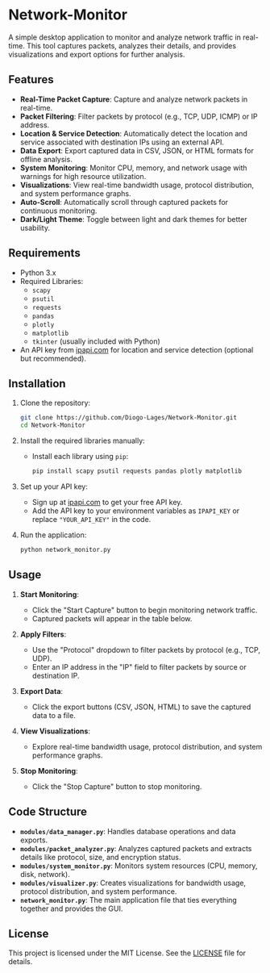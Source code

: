 # Network-Monitor

A simple desktop application to monitor and analyze network traffic in real-time. This tool captures packets, analyzes their details, and provides visualizations and export options for further analysis.

## Features

- **Real-Time Packet Capture**: Capture and analyze network packets in real-time.
- **Packet Filtering**: Filter packets by protocol (e.g., TCP, UDP, ICMP) or IP address.
- **Location & Service Detection**: Automatically detect the location and service associated with destination IPs using an external API.
- **Data Export**: Export captured data in CSV, JSON, or HTML formats for offline analysis.
- **System Monitoring**: Monitor CPU, memory, and network usage with warnings for high resource utilization.
- **Visualizations**: View real-time bandwidth usage, protocol distribution, and system performance graphs.
- **Auto-Scroll**: Automatically scroll through captured packets for continuous monitoring.
- **Dark/Light Theme**: Toggle between light and dark themes for better usability.

## Requirements

- Python 3.x
- Required Libraries:
  - `scapy`
  - `psutil`
  - `requests`
  - `pandas`
  - `plotly`
  - `matplotlib`
  - `tkinter` (usually included with Python)
- An API key from [ipapi.com](https://ipapi.com/) for location and service detection (optional but recommended).

## Installation

1. Clone the repository:
   ```bash
   git clone https://github.com/Diogo-Lages/Network-Monitor.git
   cd Network-Monitor
   ```

2. Install the required libraries manually:
   - Install each library using `pip`:
     ```bash
     pip install scapy psutil requests pandas plotly matplotlib
     ```

3. Set up your API key:
   - Sign up at [ipapi.com](https://ipapi.com/) to get your free API key.
   - Add the API key to your environment variables as `IPAPI_KEY` or replace `"YOUR_API_KEY"` in the code.

4. Run the application:
   ```bash
   python network_monitor.py
   ```

## Usage

1. **Start Monitoring**:
   - Click the "Start Capture" button to begin monitoring network traffic.
   - Captured packets will appear in the table below.

2. **Apply Filters**:
   - Use the "Protocol" dropdown to filter packets by protocol (e.g., TCP, UDP).
   - Enter an IP address in the "IP" field to filter packets by source or destination IP.

3. **Export Data**:
   - Click the export buttons (CSV, JSON, HTML) to save the captured data to a file.

4. **View Visualizations**:
   - Explore real-time bandwidth usage, protocol distribution, and system performance graphs.

5. **Stop Monitoring**:
   - Click the "Stop Capture" button to stop monitoring.

## Code Structure

- **`modules/data_manager.py`**: Handles database operations and data exports.
- **`modules/packet_analyzer.py`**: Analyzes captured packets and extracts details like protocol, size, and encryption status.
- **`modules/system_monitor.py`**: Monitors system resources (CPU, memory, disk, network).
- **`modules/visualizer.py`**: Creates visualizations for bandwidth usage, protocol distribution, and system performance.
- **`network_monitor.py`**: The main application file that ties everything together and provides the GUI.

## License

This project is licensed under the MIT License. See the [LICENSE](LICENSE) file for details.
```
